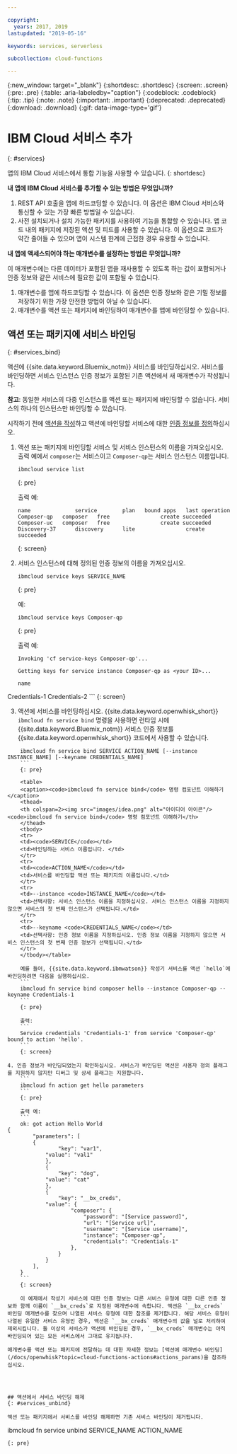 ```yaml
---

copyright:
  years: 2017, 2019
lastupdated: "2019-05-16"

keywords: services, serverless

subcollection: cloud-functions

---
```


{:new_window: target="_blank"}
{:shortdesc: .shortdesc}
{:screen: .screen}
{:pre: .pre}
{:table: .aria-labeledby="caption"}
{:codeblock: .codeblock}
{:tip: .tip}
{:note: .note}
{:important: .important}
{:deprecated: .deprecated}
{:download: .download}
{:gif: data-image-type='gif'}


# IBM Cloud 서비스 추가
{: #services}

앱의 IBM Cloud 서비스에서 통합 기능을 사용할 수 있습니다.
{: shortdesc}

**내 앱에 IBM Cloud 서비스를 추가할 수 있는 방법은 무엇입니까?**

1. REST API 호출을 앱에 하드코딩할 수 있습니다. 이 옵션은 IBM Cloud 서비스와 통신할 수 있는 가장 빠른 방법일 수 있습니다. 
2. 사전 설치되거나 설치 가능한 패키지를 사용하여 기능을 통합할 수 있습니다. 앱 코드 내의 패키지에 저장된 액션 및 피드를 사용할 수 있습니다. 이 옵션으로 코드가 약간 줄어들 수 있으며 앱이 시스템 한계에 근접한 경우 유용할 수 있습니다. 


**내 앱에 액세스되어야 하는 매개변수를 설정하는 방법은 무엇입니까?**

이 매개변수에는 다른 데이터가 포함된 앱을 재사용할 수 있도록 하는 값이 포함되거나 인증 정보와 같은 서비스에 필요한 값이 포함될 수 있습니다.  
1. 매개변수를 앱에 하드코딩할 수 있습니다. 이 옵션은 인증 정보와 같은 기밀 정보를 저장하기 위한 가장 안전한 방법이 아닐 수 있습니다. 
2. 매개변수를 액션 또는 패키지에 바인딩하여 매개변수를 앱에 바인딩할 수 있습니다. 


## 액션 또는 패키지에 서비스 바인딩
{: #services_bind}

액션에 {{site.data.keyword.Bluemix_notm}} 서비스를 바인딩하십시오. 서비스를 바인딩하면 서비스 인스턴스 인증 정보가 포함된 기존 액션에서 새 매개변수가 작성됩니다.

**참고**: 동일한 서비스의 다중 인스턴스를 액션 또는 패키지에 바인딩할 수 없습니다. 서비스의 하나의 인스턴스만 바인딩할 수 있습니다.  

시작하기 전에 [액션을 작성](/docs/openwhisk?topic=cloud-functions-actions)하고 액션에 바인딩할 서비스에 대한 [인증 정보를 정의](/docs/resources?topic=resources-externalapp#externalapp)하십시오.

1. 액션 또는 패키지에 바인딩할 서비스 및 서비스 인스턴스의 이름을 가져오십시오. 출력 예에서 `composer`는 서비스이고 `Composer-qp`는 서비스 인스턴스 이름입니다.
    ```
    ibmcloud service list
    ```
    {: pre}

    출력 예:
    ```
    name              service        plan   bound apps   last operation
    Composer-qp   composer   free                create succeeded
    Composer-uc   composer   free                create succeeded
    Discovery-37      discovery      lite                create succeeded
    ```
    {: screen}

2. 서비스 인스턴스에 대해 정의된 인증 정보의 이름을 가져오십시오. 

    ```
    ibmcloud service keys SERVICE_NAME
    ```
    {: pre}

    예:
    ```
    ibmcloud service keys Composer-qp
    ```
    {: pre}

    출력 예:
    ```
    Invoking 'cf service-keys Composer-qp'...

    Getting keys for service instance Composer-qp as <your ID>...

    name
Credentials-1
Credentials-2
    ```
    {: screen}

3. 액션에 서비스를 바인딩하십시오. {{site.data.keyword.openwhisk_short}} `ibmcloud fn service bind` 명령을 사용하면 런타임 시에 {{site.data.keyword.Bluemix_notm}} 서비스 인증 정보를 {{site.data.keyword.openwhisk_short}} 코드에서 사용할 수 있습니다.
```
    ibmcloud fn service bind SERVICE ACTION_NAME [--instance INSTANCE_NAME] [--keyname CREDENTIALS_NAME]
    ```
    {: pre}

    <table>
    <caption><code>ibmcloud fn service bind</code> 명령 컴포넌트 이해하기</caption>
    <thead>
    <th colspan=2><img src="images/idea.png" alt="아이디어 아이콘"/> <code>ibmcloud fn service bind</code> 명령 컴포넌트 이해하기</th>
    </thead>
    <tbody>
    <tr>
    <td><code>SERVICE</code></td>
    <td>바인딩하는 서비스 이름입니다. </td>
    </tr>
    <tr>
    <td><code>ACTION_NAME</code></td>
    <td>서비스를 바인딩할 액션 또는 패키지의 이름입니다.</td>
    </tr>
    <tr>
    <td>--instance <code>INSTANCE_NAME</code></td>
    <td>선택사항: 서비스 인스턴스 이름을 지정하십시오. 서비스 인스턴스 이름을 지정하지 않으면 서비스의 첫 번째 인스턴스가 선택됩니다.</td>
    </tr>
    <tr>
    <td>--keyname <code>CREDENTIALS_NAME</code></td>
    <td>선택사항: 인증 정보 이름을 지정하십시오. 인증 정보 이름을 지정하지 않으면 서비스 인스턴스의 첫 번째 인증 정보가 선택됩니다.</td>
    </tr>
    </tbody></table>

    예를 들어, {{site.data.keyword.ibmwatson}} 작성기 서비스를 액션 `hello`에 바인딩하려면 다음을 실행하십시오.
    ```
    ibmcloud fn service bind composer hello --instance Composer-qp --keyname Credentials-1
    ```
    {: pre}

    출력:
    ```
    Service credentials 'Credentials-1' from service 'Composer-qp' bound to action 'hello'.
    ```
    {: screen}

4. 인증 정보가 바인딩되었는지 확인하십시오. 서비스가 바인딩된 액션은 사용자 정의 플래그를 지원하지 않지만 디버그 및 상세 플래그는 지원합니다.
    ```
    ibmcloud fn action get hello parameters
    ```
    {: pre}

    출력 예:
    ```
    ok: got action Hello World
{
        "parameters": [
        {
                "key": "var1",
            "value": "val1"
            },
            {
                "key": "dog",
            "value": "cat"
            },
            {
                "key": "__bx_creds",
            "value": {
                    "composer": {
                        "password": "[Service password]",
                        "url": "[Service url]",
                        "username": "[Service username]",
                        "instance": "Composer-qp",
                        "credentials": "Credentials-1"
                    },
                }
            }
        ],
    }
    ```
    {: screen}

    이 예제에서 작성기 서비스에 대한 인증 정보는 다른 서비스 유형에 대한 다른 인증 정보와 함께 이름이 `__bx_creds`로 지정된 매개변수에 속합니다. 액션은 `__bx_creds` 바인딩 매개변수를 찾으며 나열된 서비스 유형에 대한 참조를 제거합니다. 해당 서비스 유형이 나열된 유일한 서비스 유형인 경우, 액션은 `__bx_creds` 매개변수의 값을 널로 처리하여 제외시킵니다. 둘 이상의 서비스가 액션에 바인딩된 경우, `__bx_creds` 매개변수는 아직 바인딩되어 있는 모든 서비스에서 그대로 유지됩니다.

매개변수를 액션 또는 패키지에 전달하는 데 대한 자세한 정보는 [액션에 매개변수 바인딩](/docs/openwhisk?topic=cloud-functions-actions#actions_params)을 참조하십시오.




## 액션에서 서비스 바인딩 해제
{: #services_unbind}

액션 또는 패키지에서 서비스를 바인딩 해제하면 기존 서비스 바인딩이 제거됩니다. 

```
ibmcloud fn service unbind SERVICE_NAME ACTION_NAME
```
{: pre}
